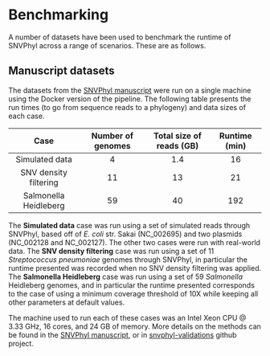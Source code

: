# Benchmarking

A number of datasets have been used to benchmark the runtime of SNVPhyl across a range of scenarios. These are as follows.

## Manuscript datasets

The datasets from the [SNVPhyl manuscript][] were run on a single machine using the Docker version of the pipeline.  The following table presents the run times (to go from sequence reads to a phylogeny) and data sizes of each case.

| Case                  | Number of genomes | Total size of reads (GB) | Runtime (min) |
|:---------------------:|:-----------------:|:------------------------:|:-------------:|
| Simulated data        | 4                 | 1.4                      | 16            |
| SNV density filtering | 11                | 13                       | 21            |
| Salmonella Heidleberg | 59                | 40                       | 192           |

The **Simulated data** case was run using a set of simulated reads through SNVPhyl, based off of *E. coli* str. Sakai (NC_002695) and two plasmids (NC_002128 and NC_002127).  The other two cases were run with real-world data. The **SNV density filtering** case was run using a set of 11 *Streptococcus pneumoniae* genomes through SNVPhyl, in particular the runtime presented was recorded when no SNV density filtering was applied. The **Salmonella Heidleberg** case was run using a set of 59 *Salmonella* Heidleberg genomes, and in particular the runtime presented corresponds to the case of using a minimum coverage threshold of 10X while keeping all other parameters at default values.

The machine used to run each of these cases was an Intel Xeon CPU @ 3.33 GHz, 16 cores, and 24 GB of memory. More details on the methods can be found in the [SNVPhyl manuscript][], or in [snvphyl-validations][] github project.

[docker version of SNVPhyl]: ../install/docker
[SNVPhyl manuscript]: http://biorxiv.org/content/early/2016/12/10/092940
[snvphyl-validations]: https://github.com/apetkau/snvphyl-validations
